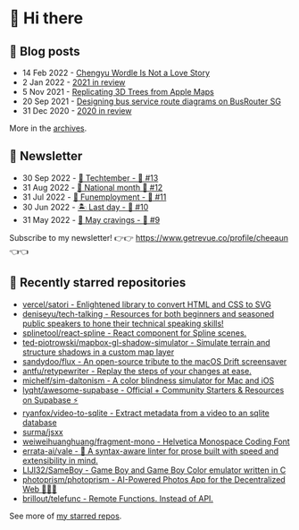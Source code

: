 # 👋 Hi there

## 📝 Blog posts

<!-- feed start -->
- 14 Feb 2022 - [Chengyu Wordle Is Not a Love Story](https://cheeaun.com/blog/2022/02/chengyu-wordle-is-not-a-love-story/)
- 2 Jan 2022 - [2021 in review](https://cheeaun.com/blog/2022/01/2021-in-review/)
- 5 Nov 2021 - [Replicating 3D Trees from Apple Maps](https://cheeaun.com/blog/2021/11/replicating-3d-trees-apple-maps/)
- 20 Sep 2021 - [Designing bus service route diagrams on BusRouter SG](https://cheeaun.com/blog/2021/09/bus-service-route-diagrams-busrouter-sg/)
- 31 Dec 2020 - [2020 in review](https://cheeaun.com/blog/2020/12/2020-in-review/)
<!-- feed end -->

More in the [archives](https://cheeaun.com/blog/archives/).

## 📰 Newsletter

<!-- newsletter start -->
- 30 Sep 2022 - [🍎 Techtember - 🥫 #13](https://www.getrevue.co/profile/cheeaun/issues/techtember-13-1335515)
- 31 Aug 2022 - [🎏 National month 🥫 #12](https://www.getrevue.co/profile/cheeaun/issues/national-month-12-1289556)
- 31 Jul 2022 - [🕺 Funemployment - 🥫 #11](https://www.getrevue.co/profile/cheeaun/issues/funemployment-11-1247643)
- 30 Jun 2022 - [🏝️ Last day - 🥫 #10](https://www.getrevue.co/profile/cheeaun/issues/last-day-10-1202564)
- 31 May 2022 - [🍜 May cravings - 🥫 #9](https://www.getrevue.co/profile/cheeaun/issues/may-cravings-9-1158473)
<!-- newsletter end -->

Subscribe to my newsletter! 👉👉 https://www.getrevue.co/profile/cheeaun 👈👈

## 🌟 Recently starred repositories

<!-- starred repos start -->
- [vercel/satori - Enlightened library to convert HTML and CSS to SVG](https://github.com/vercel/satori)
- [deniseyu/tech-talking - Resources for both beginners and seasoned public speakers to hone their technical speaking skills!](https://github.com/deniseyu/tech-talking)
- [splinetool/react-spline - React component for Spline scenes.](https://github.com/splinetool/react-spline)
- [ted-piotrowski/mapbox-gl-shadow-simulator - Simulate terrain and structure shadows in a custom map layer](https://github.com/ted-piotrowski/mapbox-gl-shadow-simulator)
- [sandydoo/flux - An open-source tribute to the macOS Drift screensaver](https://github.com/sandydoo/flux)
- [antfu/retypewriter - Replay the steps of your changes at ease.](https://github.com/antfu/retypewriter)
- [michelf/sim-daltonism - A color blindness simulator for Mac and iOS](https://github.com/michelf/sim-daltonism)
- [lyqht/awesome-supabase - Official + Community Starters & Resources on Supabase ⚡️ ](https://github.com/lyqht/awesome-supabase)
- [ryanfox/video-to-sqlite - Extract metadata from a video to an sqlite database](https://github.com/ryanfox/video-to-sqlite)
- [surma/jsxx](https://github.com/surma/jsxx)
- [weiweihuanghuang/fragment-mono - Helvetica Monospace Coding Font](https://github.com/weiweihuanghuang/fragment-mono)
- [errata-ai/vale - :pencil: A syntax-aware linter for prose built with speed and extensibility in mind.](https://github.com/errata-ai/vale)
- [LIJI32/SameBoy - Game Boy and Game Boy Color emulator written in C](https://github.com/LIJI32/SameBoy)
- [photoprism/photoprism - AI-Powered Photos App for the Decentralized Web 🌈💎✨](https://github.com/photoprism/photoprism)
- [brillout/telefunc - Remote Functions. Instead of API.](https://github.com/brillout/telefunc)
<!-- starred repos end -->

See more of [my starred repos](https://github.com/stars/cheeaun/).
